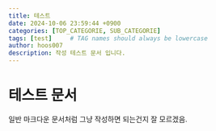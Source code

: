 ```yaml
---
title: 테스트
date: 2024-10-06 23:59:44 +0900
categories: [TOP_CATEGORIE, SUB_CATEGORIE]
tags: [test]     # TAG names should always be lowercase
author: hoos007
description: 작성 테스트 문서 입니다.
---
```


# 테스트 문서

일반 마크다운 문서처럼 그냥 작성하면 되는건지 잘 모르겠음.